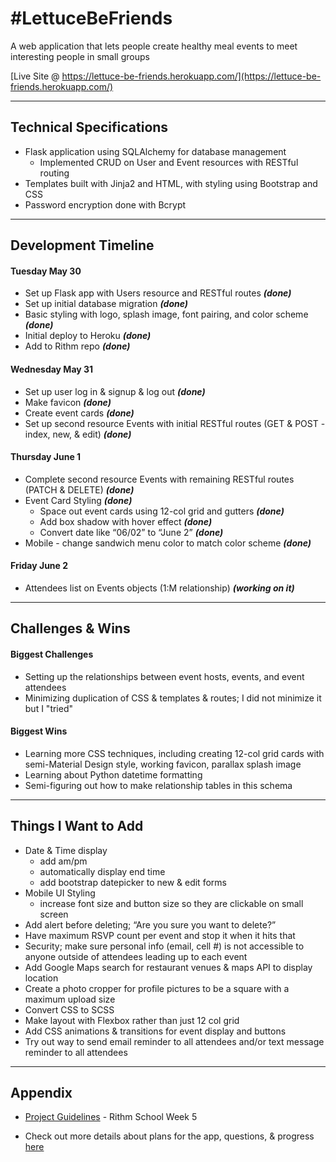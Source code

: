 # #LettuceBeFriends

A web application that lets people create healthy meal events to meet interesting people in small groups

[Live Site @ https://lettuce-be-friends.herokuapp.com/](https://lettuce-be-friends.herokuapp.com/)

********

## Technical Specifications

* Flask application using SQLAlchemy for database management
	* Implemented CRUD on User and Event resources with RESTful routing
* Templates built with Jinja2 and HTML, with styling using Bootstrap and CSS
* Password encryption done with Bcrypt

********

## Development Timeline

#### Tuesday May 30

* Set up Flask app with Users resource and RESTful routes **_(done)_**
* Set up initial database migration **_(done)_**
* Basic styling with logo, splash image, font pairing, and color scheme **_(done)_**
* Initial deploy to Heroku **_(done)_**
* Add to Rithm repo **_(done)_**

#### Wednesday May 31

* Set up user log in & signup & log out **_(done)_**
* Make favicon **_(done)_**
* Create event cards **_(done)_**
* Set up second resource Events with initial RESTful routes (GET & POST - index, new, & edit) **_(done)_**

#### Thursday June 1

* Complete second resource Events with remaining RESTful routes (PATCH & DELETE) **_(done)_**
* Event Card Styling **_(done)_**
    * Space out event cards using 12-col grid and gutters **_(done)_**
    * Add box shadow with hover effect **_(done)_**
    * Convert date like “06/02” to “June 2” **_(done)_**
* Mobile - change sandwich menu color to match color scheme **_(done)_**

#### Friday June 2
 
* Attendees list on Events objects (1:M relationship) **_(working on it)_**

********

## Challenges & Wins

#### Biggest Challenges

* Setting up the relationships between event hosts, events, and event attendees
* Minimizing duplication of CSS & templates & routes; I did not minimize it but I "tried" 

#### Biggest Wins

* Learning more CSS techniques, including creating 12-col grid cards with semi-Material Design style, working favicon, parallax splash image
* Learning about Python datetime formatting
* Semi-figuring out how to make relationship tables in this schema

********

## Things I Want to Add 

* Date & Time display 
    * add am/pm 
    * automatically display end time 
    * add bootstrap datepicker to new & edit forms
* Mobile UI Styling
    * increase font size and button size so they are clickable on small screen
* Add alert before deleting; “Are you sure you want to delete?” 
* Have maximum RSVP count per event and stop it when it hits that
* Security; make sure personal info (email, cell #) is not accessible to anyone outside of attendees leading up to each event
* Add Google Maps search for restaurant venues & maps API to display location
* Create a photo cropper for profile pictures to be a square with a maximum upload size
* Convert CSS to SCSS
* Make layout with Flexbox rather than just 12 col grid
* Add CSS animations & transitions for event display and buttons
* Try out way to send email reminder to all attendees and/or text message reminder to all attendees

********

## Appendix

* [Project Guidelines](https://github.com/rithmschool/fullstack_project) - Rithm School Week 5

* Check out more details about plans for the app, questions, & progress [here](https://docs.google.com/document/d/1UcY4zTgfRUQolKyFGeEFAckOhiQEANiOMKMgdrafxm4/edit?usp=sharing)
